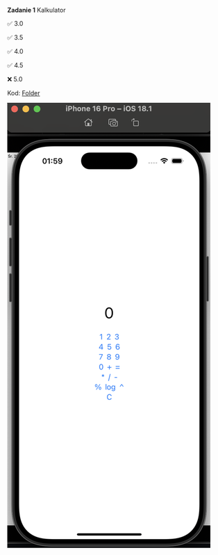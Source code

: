 **Zadanie 1** Kalkulator

:white_check_mark: 3.0

:white_check_mark: 3.5

:white_check_mark: 4.0

:white_check_mark: 4.5

:x: 5.0

Kod: [Folder](https://github.com/mmikusx/ios24-25/tree/main/Calculator)

![screenshot](Calculator/Kalkulator.png)